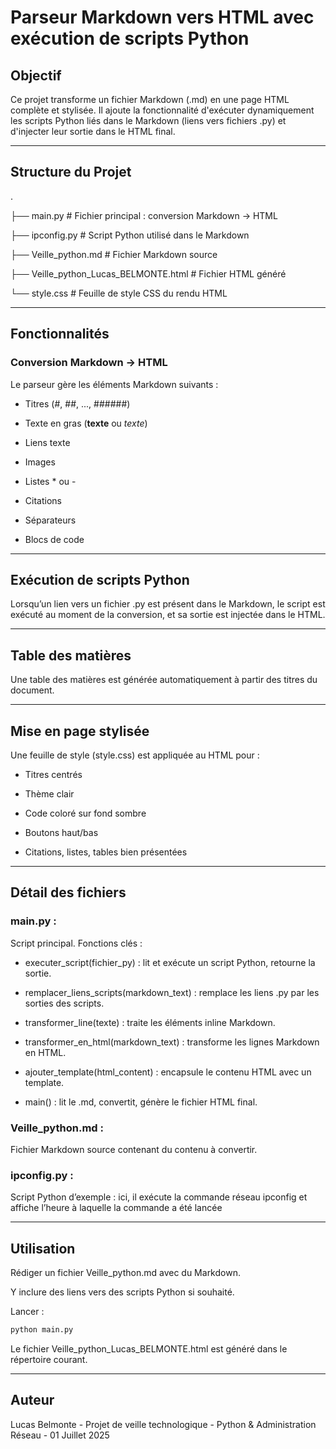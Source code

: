 # Parseur Markdown vers HTML avec exécution de scripts Python

## Objectif

Ce projet transforme un fichier Markdown (.md) en une page HTML complète et stylisée. Il ajoute la fonctionnalité d'exécuter dynamiquement les scripts Python liés dans le Markdown (liens vers fichiers .py) et d'injecter leur sortie dans le HTML final.

---

## Structure du Projet

.

├── main.py               # Fichier principal : conversion Markdown → HTML

├── ipconfig.py        # Script Python utilisé dans le Markdown

├── Veille_python.md         # Fichier Markdown source

├── Veille_python_Lucas_BELMONTE.html  # Fichier HTML généré

└── style.css                # Feuille de style CSS du rendu HTML

---

## Fonctionnalités

### Conversion Markdown → HTML

Le parseur gère les éléments Markdown suivants :

- Titres (#, ##, ..., ######)

- Texte en gras (**texte** ou _texte_)

- Liens texte

- Images 

- Listes * ou -

- Citations  

- Séparateurs 

- Blocs de code

---

## Exécution de scripts Python

Lorsqu’un lien vers un fichier .py est présent dans le Markdown, le script est exécuté au moment de la conversion, et sa sortie est injectée dans le HTML.

---

## Table des matières

Une table des matières est générée automatiquement à partir des titres du document.

---

## Mise en page stylisée

Une feuille de style (style.css) est appliquée au HTML pour :

- Titres centrés

- Thème clair

- Code coloré sur fond sombre

- Boutons haut/bas

- Citations, listes, tables bien présentées

---

## Détail des fichiers

### main.py :

Script principal. Fonctions clés :

- executer_script(fichier_py) : lit et exécute un script Python, retourne la sortie.

- remplacer_liens_scripts(markdown_text) : remplace les liens .py par les sorties des scripts.

- transformer_line(texte) : traite les éléments inline Markdown.

- transformer_en_html(markdown_text) : transforme les lignes Markdown en HTML.

- ajouter_template(html_content) : encapsule le contenu HTML avec un template.

- main() : lit le .md, convertit, génère le fichier HTML final.

### Veille_python.md :

Fichier Markdown source contenant du contenu à convertir.

### ipconfig.py :

Script Python d’exemple : ici, il exécute la commande réseau ipconfig et affiche l’heure à laquelle la commande a été lancée

---

## Utilisation

Rédiger un fichier Veille_python.md avec du Markdown.

Y inclure des liens vers des scripts Python si souhaité.

Lancer :

```bash
python main.py
```
Le fichier Veille_python_Lucas_BELMONTE.html est généré dans le répertoire courant.

---

## Auteur

Lucas Belmonte - Projet de veille technologique - Python & Administration Réseau - 01 Juillet 2025


